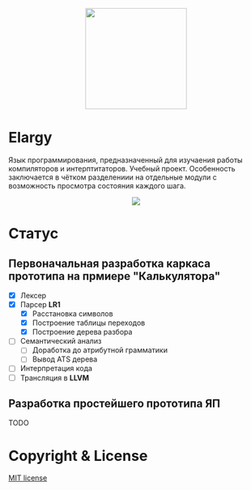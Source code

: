 <p align="center">
  <a href="#"><img src="https://i.imgur.com/MNS07wJ.png?1" height="200"></a>
</p>

# Elargy
Язык программирования, предназначенный для изучаения работы компиляторов и интерптитаторов. Учебный проект. Особенность заключается в чётком разделениии на отдельные модули с возможность просмотра состояния каждого шага.

<p align="center">
  <a href="#"><img src="https://user-images.githubusercontent.com/13949080/40567194-023b4a92-607d-11e8-9651-048dfe1b5d05.png"></a>
</p>

# Статус

## Первоначальная разработка каркаса прототипа на прмиере "Калькулятора"
- [x] Лексер
- [x] Парсер **LR1**
  - [x] Расстановка символов
  - [x] Построение таблицы переходов
  - [x] Построение дерева разбора
- [ ] Семантический анализ
  - [ ] Доработка до атрибутной грамматики
  - [ ] Вывод ATS дерева
- [ ] Интерпретация кода
- [ ] Трансляция в **LLVM**

## Разработка простейшего прототипа ЯП

TODO

# Copyright & License
[MIT license](LICENSE)
